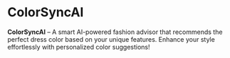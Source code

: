 # ColorSyncAI
**ColorSyncAI** – A smart AI-powered fashion advisor that recommends the perfect dress color based on your unique features. Enhance your style effortlessly with personalized color suggestions!
